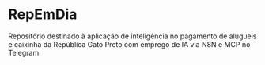 # RepEmDia
Repositório destinado à aplicação de inteligência no pagamento de alugueis e caixinha da República Gato Preto com emprego de IA via N8N e MCP no Telegram. 
